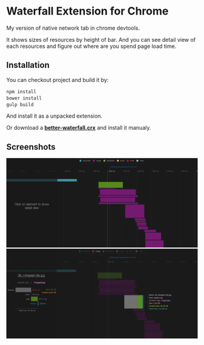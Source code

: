 # Waterfall Extension for Chrome

My version of native network tab in chrome devtools.

It shows sizes of resources by height of bar. And you can see detail view of each resources and figure out where are you spend page load time.

## Installation

You can checkout project and build it by:

```bash
npm install
bower install
gulp build
```

And install it as a unpacked extension.

Or download a [**better-waterfall.crx**](https://github.com/d4rkr00t/BetterWaterfall/blob/master/better-waterfall.crx) and install it manualy.

## Screenshots

![Better Waterfall](/screenshot/screenshot1.png)
![Better Waterfall](/screenshot/screenshot2.png)
